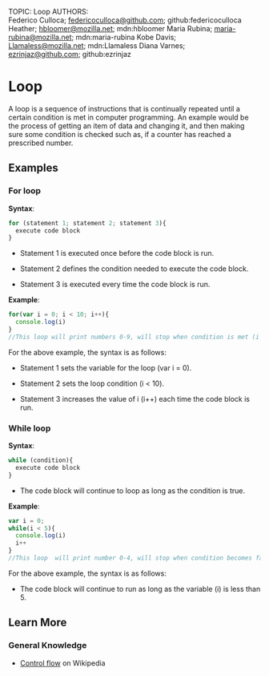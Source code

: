 TOPIC: Loop
AUTHORS: Federico Culloca; federicoculloca@github.com; github:federicoculloca
         Heather; hbloomer@mozilla.net; mdn:hbloomer
         Maria Rubina; maria-rubina@mozilla.net; mdn:maria-rubina
         Kobe Davis; Llamaless@mozilla.net; mdn:Llamaless
         Diana Varnes; ezrinjaz@github.com; github:ezrinjaz

# Loop

A loop is a sequence of instructions that is continually repeated until a certain condition is met
in computer programming. An example would be the process of getting an item of data and changing it,
and then making sure some condition is checked such as, if a counter has reached a prescribed number.

## Examples

### For loop

**Syntax**:

```javascript
for (statement 1; statement 2; statement 3){
  execute code block
}
```

- Statement 1 is executed once before the code block is run.

- Statement 2 defines the condition needed to execute the code block.

- Statement 3 is executed every time the code block is run.

**Example**:

```javascript
for(var i = 0; i < 10; i++){
  console.log(i)
}
//This loop will print numbers 0-9, will stop when condition is met (i = 10)
```

For the above example, the syntax is as follows:

- Statement 1 sets the variable for the loop (var i = 0).

- Statement 2 sets the loop condition (i < 10).

- Statement 3 increases the value of i (i++) each time the code block is run.

### While loop

**Syntax**:

```javascript
while (condition){
  execute code block
}
```

- The code block will continue to loop as long as the condition is true.

**Example**:

```javascript
var i = 0;
while(i < 5){
  console.log(i)
  i++
}
//This loop  will print number 0-4, will stop when condition becomes false (i >=5)
```

For the above example, the syntax is as follows:

- The code block will continue to run as long as the variable (i) is less than 5.

## Learn More

### General Knowledge

- [Control flow](https://en.wikipedia.org/wiki/Control_flow#Loops) on Wikipedia
